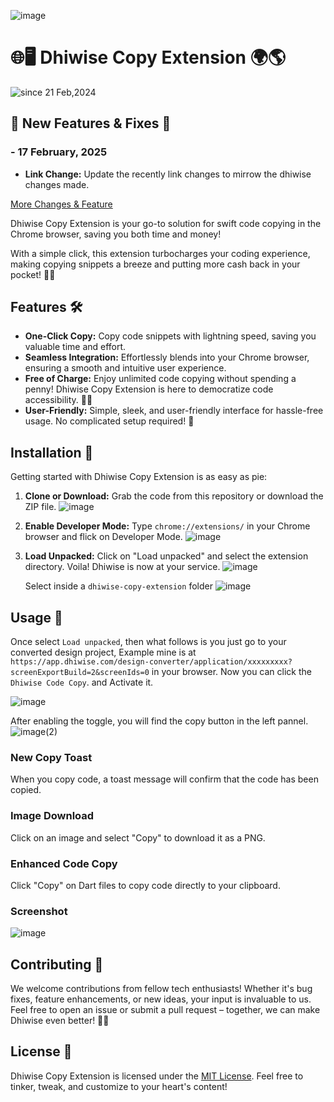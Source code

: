![image](https://github.com/user-attachments/assets/919eb9e6-2994-4367-9b4a-a3c1c52bab81)

# 🌐🖥️ Dhiwise Copy Extension 🌍🌎

<p>
  <img src="https://komarev.com/ghpvc/?username=dhiwise-exts&label=Dhiwise%20Extension&color=0e75b6&style=flat" alt="since 21 Feb,2024" />
</p>

## 🚀 New Features & Fixes 🎉 
### - 17 February, 2025

- **Link Change:** Update the recently link changes to mirrow the dhiwise changes made.

[More Changes & Feature](CHANGELOG.md)

Dhiwise Copy Extension is your go-to solution for swift code copying in the Chrome browser, saving you both time and money! 

With a simple click, this extension turbocharges your coding experience, making copying snippets a breeze and putting more cash back in your pocket! 🎉💸

## Features 🛠️

- **One-Click Copy:** Copy code snippets with lightning speed, saving you valuable time and effort.
- **Seamless Integration:** Effortlessly blends into your Chrome browser, ensuring a smooth and intuitive user experience.
- **Free of Charge:** Enjoy unlimited code copying without spending a penny! Dhiwise Copy Extension is here to democratize code accessibility. 💸🆓
- **User-Friendly:** Simple, sleek, and user-friendly interface for hassle-free usage. No complicated setup required! 🙌

## Installation 🔧

Getting started with Dhiwise Copy Extension is as easy as pie:

1. **Clone or Download:** Grab the code from this repository or download the ZIP file.
   ![image](https://github.com/user-attachments/assets/65660973-7364-4fe0-89b6-a60c08ed002d)
3. **Enable Developer Mode:** Type `chrome://extensions/` in your Chrome browser and flick on Developer Mode.
   ![image](https://github.com/user-attachments/assets/31b19a50-13de-4cbb-8fd7-e08db6496ff5)
5. **Load Unpacked:** Click on "Load unpacked" and select the extension directory. Voila! Dhiwise is now at your service.
   ![image](https://github.com/user-attachments/assets/568e06c1-357a-4b59-8120-9e47c9f64e46)

   Select inside a `dhiwise-copy-extension` folder
   ![image](https://github.com/user-attachments/assets/e10511c0-946a-4352-990d-60eb57768604)

   
## Usage 🚀

Once select `Load unpacked`, then what follows is you just go to your converted design project, Example mine is at `https://app.dhiwise.com/design-converter/application/xxxxxxxxx?screenExportBuild=2&screenIds=0` in your browser. Now you can click the `Dhiwise Code Copy`. and Activate it.

![image](https://github.com/user-attachments/assets/63a75b1c-03a3-4079-934b-cf1af6f22a04)

After enabling the toggle, you will find the copy button in the left pannel.
![image(2)](https://github.com/user-attachments/assets/9bb755c6-d4ea-4e3b-b47c-67089867cd62)

### New Copy Toast
When you copy code, a toast message will confirm that the code has been copied.

### Image Download
Click on an image and select "Copy" to download it as a PNG.

### Enhanced Code Copy
Click "Copy" on Dart files to copy code directly to your clipboard.

### Screenshot
![image](https://github.com/isaka-james/dhiwise-copy-extension/assets/76619967/a0ff19cc-0457-41fd-95a7-54586fafded7)

## Contributing 🤝

We welcome contributions from fellow tech enthusiasts! Whether it's bug fixes, feature enhancements, or new ideas, your input is invaluable to us. Feel free to open an issue or submit a pull request – together, we can make Dhiwise even better! 💪🌟

## License 📜

Dhiwise Copy Extension is licensed under the [MIT License](LICENSE). Feel free to tinker, tweak, and customize to your heart's content!

